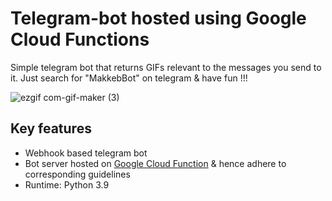 # Telegram-bot hosted using Google Cloud Functions #
Simple telegram bot that returns GIFs relevant to the messages you send to it. Just search for "MakkebBot" on telegram & have fun !!!

![ezgif com-gif-maker (3)](https://user-images.githubusercontent.com/19643044/121425442-087fd100-c990-11eb-9a41-a256a20db3fc.gif)

## Key features
* Webhook based telegram bot
* Bot server hosted on [Google Cloud Function](https://cloud.google.com/functions/docs#docs) & hence adhere to corresponding guidelines
* Runtime: Python 3.9

